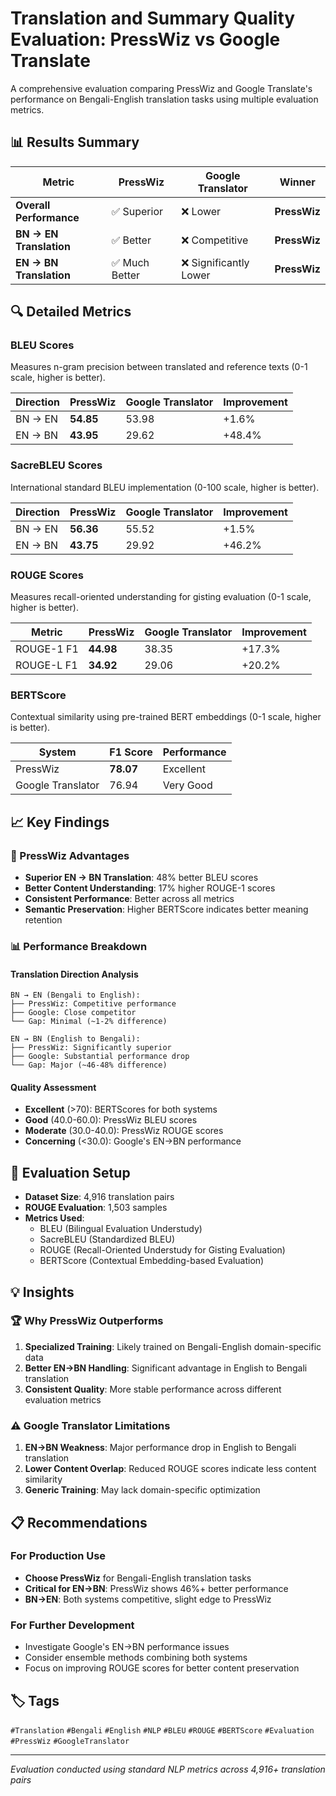 # Translation and Summary Quality Evaluation: PressWiz vs Google Translate

A comprehensive evaluation comparing PressWiz and Google Translate's performance on Bengali-English translation tasks using multiple evaluation metrics.

## 📊 Results Summary

| Metric | PressWiz | Google Translator | Winner |
|--------|----------|------------------|---------|
| **Overall Performance** | ✅ Superior | ❌ Lower | **PressWiz** |
| **BN → EN Translation** | ✅ Better | ❌ Competitive | **PressWiz** |
| **EN → BN Translation** | ✅ Much Better | ❌ Significantly Lower | **PressWiz** |

## 🔍 Detailed Metrics

### BLEU Scores
Measures n-gram precision between translated and reference texts (0-1 scale, higher is better).

| Direction | PressWiz | Google Translator | Improvement |
|-----------|----------|------------------|-------------|
| BN → EN | **54.85** | 53.98 | +1.6% |
| EN → BN | **43.95** | 29.62 | +48.4% |

### SacreBLEU Scores
International standard BLEU implementation (0-100 scale, higher is better).

| Direction | PressWiz | Google Translator | Improvement |
|-----------|----------|------------------|-------------|
| BN → EN | **56.36** | 55.52 | +1.5% |
| EN → BN | **43.75** | 29.92 | +46.2% |

### ROUGE Scores
Measures recall-oriented understanding for gisting evaluation (0-1 scale, higher is better).

| Metric | PressWiz | Google Translator | Improvement |
|--------|----------|------------------|-------------|
| ROUGE-1 F1 | **44.98** | 38.35 | +17.3% |
| ROUGE-L F1 | **34.92** | 29.06 | +20.2% |

### BERTScore
Contextual similarity using pre-trained BERT embeddings (0-1 scale, higher is better).

| System | F1 Score | Performance |
|--------|----------|-------------|
| PressWiz | **78.07** | Excellent |
| Google Translator | 76.94 | Very Good |

## 📈 Key Findings

### 🎯 PressWiz Advantages
- **Superior EN → BN Translation**: 48% better BLEU scores
- **Better Content Understanding**: 17% higher ROUGE-1 scores
- **Consistent Performance**: Better across all metrics
- **Semantic Preservation**: Higher BERTScore indicates better meaning retention

### 📊 Performance Breakdown

#### Translation Direction Analysis
```
BN → EN (Bengali to English):
├── PressWiz: Competitive performance
├── Google: Close competitor
└── Gap: Minimal (~1-2% difference)

EN → BN (English to Bengali):
├── PressWiz: Significantly superior
├── Google: Substantial performance drop
└── Gap: Major (~46-48% difference)
```

#### Quality Assessment
- **Excellent** (>70): BERTScores for both systems
- **Good** (40.0-60.0): PressWiz BLEU scores
- **Moderate** (30.0-40.0): PressWiz ROUGE scores
- **Concerning** (<30.0): Google's EN→BN performance

## 🔧 Evaluation Setup

- **Dataset Size**: 4,916 translation pairs
- **ROUGE Evaluation**: 1,503 samples
- **Metrics Used**: 
  - BLEU (Bilingual Evaluation Understudy)
  - SacreBLEU (Standardized BLEU)
  - ROUGE (Recall-Oriented Understudy for Gisting Evaluation)
  - BERTScore (Contextual Embedding-based Evaluation)

## 💡 Insights

### 🏆 Why PressWiz Outperforms
1. **Specialized Training**: Likely trained on Bengali-English domain-specific data
2. **Better EN→BN Handling**: Significant advantage in English to Bengali translation
3. **Consistent Quality**: More stable performance across different evaluation metrics

### ⚠️ Google Translator Limitations
1. **EN→BN Weakness**: Major performance drop in English to Bengali translation
2. **Lower Content Overlap**: Reduced ROUGE scores indicate less content similarity
3. **Generic Training**: May lack domain-specific optimization

## 📋 Recommendations

### For Production Use
- **Choose PressWiz** for Bengali-English translation tasks
- **Critical for EN→BN**: PressWiz shows 46%+ better performance
- **BN→EN**: Both systems competitive, slight edge to PressWiz

### For Further Development
- Investigate Google's EN→BN performance issues
- Consider ensemble methods combining both systems
- Focus on improving ROUGE scores for better content preservation

## 🏷️ Tags
`#Translation` `#Bengali` `#English` `#NLP` `#BLEU` `#ROUGE` `#BERTScore` `#Evaluation` `#PressWiz` `#GoogleTranslator`

---
*Evaluation conducted using standard NLP metrics across 4,916+ translation pairs*
